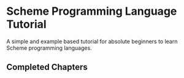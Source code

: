 # Scheme Programming Language Tutorial

A simple and example based tutorial for absolute beginners to learn
Scheme programming languages.


Completed Chapters
------------------



